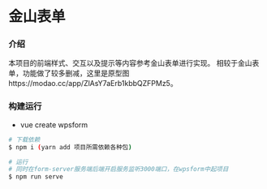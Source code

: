 # 金山表单

### 介绍
本项目的前端样式、交互以及提示等内容参考金山表单进行实现。 相较于金山表单，功能做了较多删减，这里是原型图https://modao.cc/app/ZlAsY7aErb1kbbQZFPMz5。

### 构建运行
- vue create wpsform

```bash
# 下载依赖
$ npm i (yarn add 项目所需依赖各种包)

# 运行
# 同时在form-server服务端后端开启服务监听3000端口，在wpsform中起项目
$ npm run serve
```
